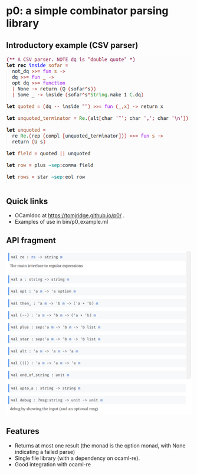 # p0: a simple combinator parsing library

## Introductory example (CSV parser)

![1556706287321](README.assets/1556706287321.png)

## Quick links

* OCamldoc at <https://tomjridge.github.io/p0/> . 
* Examples of use in bin/p0_example.ml

## API fragment

![1556706452225](README.assets/1556706452225.png)

## Features

* Returns at most one result (the monad is the option monad, with None indicating a failed parse)
* Single file library (with a dependency on ocaml-re). 
* Good integration with ocaml-re